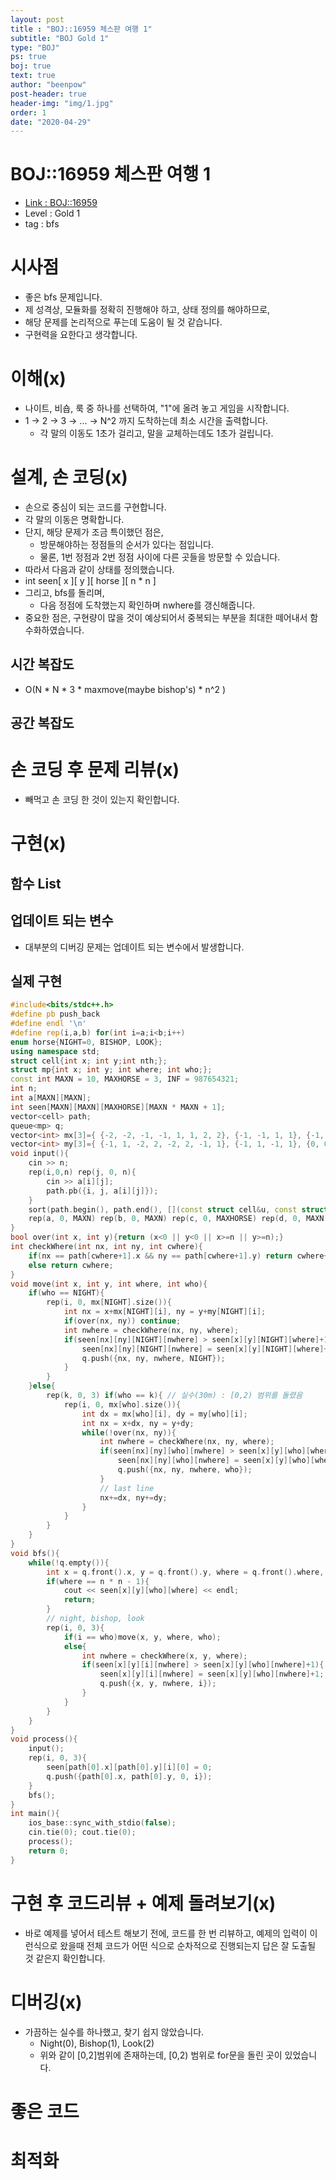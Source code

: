 ```yaml
---
layout: post
title : "BOJ::16959 체스판 여행 1"
subtitle: "BOJ Gold 1"
type: "BOJ"
ps: true
boj: true
text: true
author: "beenpow"
post-header: true
header-img: "img/1.jpg"
order: 1
date: "2020-04-29"
---
```

# BOJ::16959 체스판 여행 1
- [Link : BOJ::16959](https://www.acmicpc.net/problem/16959)
- Level : Gold 1
- tag : bfs

# 시사점
- 좋은 bfs 문제입니다.
- 제 성격상, 모듈화를 정확히 진행해야 하고, 상태 정의를 해야하므로,
- 해당 문제를 논리적으로 푸는데 도움이 될 것 같습니다.
- 구현력을 요한다고 생각합니다.

# 이해(x)
- 나이트, 비숍, 룩 중 하나를 선택하여, "1"에 올려 놓고 게임을 시작합니다.
- 1 -> 2 -> 3 -> ... -> N^2 까지 도착하는데 최소 시간을 출력합니다.
  - 각 말의 이동도 1초가 걸리고, 말을 교체하는데도 1초가 걸립니다.

# 설계, 손 코딩(x)
- 손으로 중심이 되는 코드를 구현합니다.
- 각 말의 이동은 명확합니다.
- 단지, 해당 문제가 조금 특이했던 점은,
  - 방문해야하는 정점들의 순서가 있다는 점입니다.
  - 물론, 1번 정점과 2번 정점 사이에 다른 곳들을 방문할 수 있습니다.
- 따라서 다음과 같이 상태를 정의했습니다.
- int seen[ x ][ y ][ horse ][ n * n ]
- 그리고, bfs를 돌리며,
  - 다음 정점에 도착했는지 확인하며 nwhere를 갱신해줍니다.
- 중요한 점은, 구현량이 많을 것이 예상되어서 중복되는 부분을 최대한 떼어내서 함수화하였습니다.

## 시간 복잡도
- O(N * N * 3 * maxmove(maybe bishop's) * n^2 )

## 공간 복잡도

# 손 코딩 후 문제 리뷰(x)
- 빼먹고 손 코딩 한 것이 있는지 확인합니다.

# 구현(x)

## 함수 List 

## 업데이트 되는 변수
- 대부분의 디버깅 문제는 업데이트 되는 변수에서 발생합니다.

## 실제 구현 

```cpp
#include<bits/stdc++.h>
#define pb push_back
#define endl '\n'
#define rep(i,a,b) for(int i=a;i<b;i++)
enum horse{NIGHT=0, BISHOP, LOOK};
using namespace std;
struct cell{int x; int y;int nth;};
struct mp{int x; int y; int where; int who;};
const int MAXN = 10, MAXHORSE = 3, INF = 987654321;
int n;
int a[MAXN][MAXN];
int seen[MAXN][MAXN][MAXHORSE][MAXN * MAXN + 1];
vector<cell> path;
queue<mp> q;
vector<int> mx[3]={ {-2, -2, -1, -1, 1, 1, 2, 2}, {-1, -1, 1, 1}, {-1, 1, 0, 0} };
vector<int> my[3]={ {-1, 1, -2, 2, -2, 2, -1, 1}, {-1, 1, -1, 1}, {0, 0, -1, 1} };
void input(){
    cin >> n;
    rep(i,0,n) rep(j, 0, n){
        cin >> a[i][j];
        path.pb({i, j, a[i][j]});
    }
    sort(path.begin(), path.end(), [](const struct cell&u, const struct cell&v){return u.nth < v.nth;});
    rep(a, 0, MAXN) rep(b, 0, MAXN) rep(c, 0, MAXHORSE) rep(d, 0, MAXN * MAXN + 1) seen[a][b][c][d] = INF;
}
bool over(int x, int y){return (x<0 || y<0 || x>=n || y>=n);}
int checkWhere(int nx, int ny, int cwhere){
    if(nx == path[cwhere+1].x && ny == path[cwhere+1].y) return cwhere+1;
    else return cwhere;
}
void move(int x, int y, int where, int who){
    if(who == NIGHT){
        rep(i, 0, mx[NIGHT].size()){
            int nx = x+mx[NIGHT][i], ny = y+my[NIGHT][i];
            if(over(nx, ny)) continue;
            int nwhere = checkWhere(nx, ny, where);
            if(seen[nx][ny][NIGHT][nwhere] > seen[x][y][NIGHT][where]+1){
                seen[nx][ny][NIGHT][nwhere] = seen[x][y][NIGHT][where]+1;
                q.push({nx, ny, nwhere, NIGHT});
            }
        }
    }else{
        rep(k, 0, 3) if(who == k){ // 실수(30m) : [0,2) 범위를 돌렸음
            rep(i, 0, mx[who].size()){
                int dx = mx[who][i], dy = my[who][i];
                int nx = x+dx, ny = y+dy;
                while(!over(nx, ny)){
                    int nwhere = checkWhere(nx, ny, where);
                    if(seen[nx][ny][who][nwhere] > seen[x][y][who][where]+1){
                        seen[nx][ny][who][nwhere] = seen[x][y][who][where]+1;
                        q.push({nx, ny, nwhere, who});
                    }
                    // last line
                    nx+=dx, ny+=dy;
                }
            }
        }
    }
}
void bfs(){
    while(!q.empty()){
        int x = q.front().x, y = q.front().y, where = q.front().where, who = q.front().who; q.pop();
        if(where == n * n - 1){
            cout << seen[x][y][who][where] << endl;
            return;
        }
        // night, bishop, look
        rep(i, 0, 3){
            if(i == who)move(x, y, where, who);
            else{
                int nwhere = checkWhere(x, y, where);
                if(seen[x][y][i][nwhere] > seen[x][y][who][nwhere]+1){
                    seen[x][y][i][nwhere] = seen[x][y][who][nwhere]+1;
                    q.push({x, y, nwhere, i});
                }
            }
        }
    }
}
void process(){
    input();
    rep(i, 0, 3){
        seen[path[0].x][path[0].y][i][0] = 0;
        q.push({path[0].x, path[0].y, 0, i});
    }
    bfs();
}
int main(){
    ios_base::sync_with_stdio(false);
    cin.tie(0); cout.tie(0);
    process();
    return 0;
}
```
# 구현 후 코드리뷰 + 예제 돌려보기(x)
- 바로 예제를 넣어서 테스트 해보기 전에, 코드를 한 번 리뷰하고, 예제의 입력이 이런식으로 왔을때
  전체 코드가 어떤 식으로 순차적으로 진행되는지 답은 잘 도출될 것 같은지 확인합니다.

# 디버깅(x)
- 가끔하는 실수를 하나했고, 찾기 쉽지 않았습니다.
  - Night(0), Bishop(1), Look(2)
  - 위와 같이 [0,2]범위에 존재하는데, [0,2) 범위로 for문을 돌린 곳이 있었습니다.


# 좋은 코드

# 최적화
